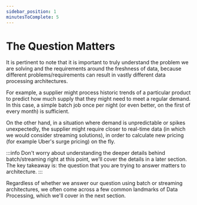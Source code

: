 ```yaml
---
sidebar_position: 1
minutesToComplete: 5
---
```


# The Question Matters
It is pertinent to note that it is important to truly understand the problem we are solving and the requirements around the freshness of data, because different problems/requirements can result in vastly different data processing architectures.

For example, a supplier might process historic trends of a particular product to predict how much supply that they might need to meet a regular demand. In this case, a simple batch job once per night (or even better, on the first of every month) is sufficient. 

On the other hand, in a situation where demand is unpredictable or spikes unexpectedly, the supplier might require closer to real-time data (in which we would consider streaming solutions), in order to calculate new pricing (for example Uber's surge pricing) on the fly.

:::info
Don't worry about understanding the deeper details behind batch/streaming right at this point, we'll cover the details in a later section. The key takeaway is: the question that you are trying to answer matters to architecture.
:::

Regardless of whether we answer our question using batch or streaming architectures, we often come across a few common landmarks of Data Processing, which we'll cover in the next section.